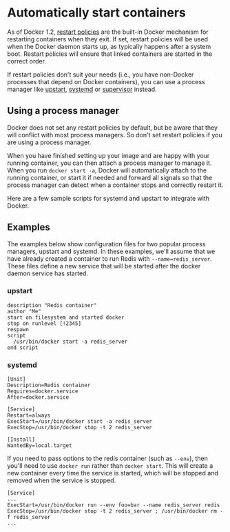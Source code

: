 <!--[metadata]>
+++
title = "Automatically start containers"
description = "How to generate scripts for upstart, systemd, etc."
keywords = ["systemd, upstart, supervisor, docker, documentation,  host integration"]
[menu.main]
parent = "smn_containers"
weight = 99
+++
<![end-metadata]-->

# Automatically start containers

As of Docker 1.2,
[restart policies](../reference/run.md#restart-policies-restart) are the
built-in Docker mechanism for restarting containers when they exit. If set,
restart policies will be used when the Docker daemon starts up, as typically
happens after a system boot. Restart policies will ensure that linked containers
are started in the correct order.

If restart policies don't suit your needs (i.e., you have non-Docker processes
that depend on Docker containers), you can use a process manager like
[upstart](http://upstart.ubuntu.com/),
[systemd](http://freedesktop.org/wiki/Software/systemd/) or
[supervisor](http://supervisord.org/) instead.


## Using a process manager

Docker does not set any restart policies by default, but be aware that they will
conflict with most process managers. So don't set restart policies if you are
using a process manager.

When you have finished setting up your image and are happy with your
running container, you can then attach a process manager to manage it.
When you run `docker start -a`, Docker will automatically attach to the
running container, or start it if needed and forward all signals so that
the process manager can detect when a container stops and correctly
restart it.

Here are a few sample scripts for systemd and upstart to integrate with
Docker.


## Examples

The examples below show configuration files for two popular process managers,
upstart and systemd. In these examples, we'll assume that we have already
created a container to run Redis with `--name=redis_server`. These files define
a new service that will be started after the docker daemon service has started.


### upstart

    description "Redis container"
    author "Me"
    start on filesystem and started docker
    stop on runlevel [!2345]
    respawn
    script
      /usr/bin/docker start -a redis_server
    end script

### systemd

    [Unit]
    Description=Redis container
    Requires=docker.service
    After=docker.service

    [Service]
    Restart=always
    ExecStart=/usr/bin/docker start -a redis_server
    ExecStop=/usr/bin/docker stop -t 2 redis_server

    [Install]
    WantedBy=local.target

If you need to pass options to the redis container (such as `--env`),
then you'll need to use `docker run` rather than `docker start`. This will
create a new container every time the service is started, which will be stopped
and removed when the service is stopped.

    [Service]
    ...
    ExecStart=/usr/bin/docker run --env foo=bar --name redis_server redis
    ExecStop=/usr/bin/docker stop -t 2 redis_server ; /usr/bin/docker rm -f redis_server
    ...
